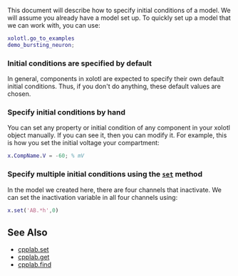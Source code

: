This document will describe how to specify initial conditions of a model. We will assume you already have a model set up. To quickly set up a model that we can work with, you can use:

```matlab
xolotl.go_to_examples
demo_bursting_neuron;
```

### Initial conditions are specified by default

In general, components in xolotl are expected to specify their own default initial conditions. Thus, if you don't do anything, these default values are chosen. 

### Specify initial conditions by hand

You can set any property or initial condition of any component in your xolotl object manually. If you can see it, then you can modify it. For example, this is how you set the initial voltage your compartment:

```matlab
x.CompName.V = -60; % mV
```

### Specify multiple initial conditions using the [`set`](https://xolotl.readthedocs.io/en/master/reference/cpplab-methods/#set) method

In the model we created here, there are four channels that inactivate. We can set the inactivation variable in all four channels using:

```matlab
x.set('AB.*h',0)
```

## See Also

* [cpplab.set](https://xolotl.readthedocs.io/en/master/reference/cpplab-methods/#set)
* [cpplab.get](https://xolotl.readthedocs.io/en/master/reference/cpplab-methods/#get)
* [cpplab.find](https://xolotl.readthedocs.io/en/master/reference/cpplab-methods/#find)
